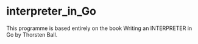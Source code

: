 # interpreter_in_Go
This programme is based entirely on the book Writing an INTERPRETER in Go by Thorsten Ball.
